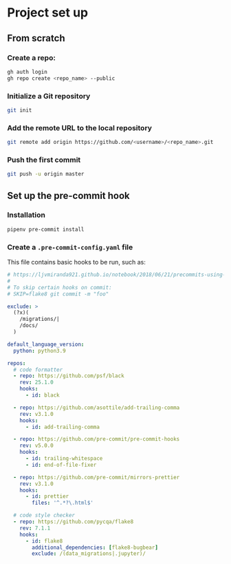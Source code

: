 # Project set up

## From scratch

### Create a repo:
```bash
gh auth login
gh repo create <repo_name> --public
```

### Initialize a Git repository
```bash
git init
```

### Add the remote URL to the local repository
```bash
git remote add origin https://github.com/<username>/<repo_name>.git
```

### Push the first commit
```bash
git push -u origin master
```

## Set up the pre-commit hook

### Installation
```bash
pipenv pre-commit install
```

### Create a `.pre-commit-config.yaml` file
This file contains basic hooks to be run, such as:
```yaml
# https://ljvmiranda921.github.io/notebook/2018/06/21/precommits-using-black-and-flake8/
#
# To skip certain hooks on commit:
# SKIP=flake8 git commit -m "foo"

exclude: >
  (?x)(
    /migrations/|
    /docs/
  )

default_language_version:
  python: python3.9

repos:
  # code formatter
  - repo: https://github.com/psf/black
    rev: 25.1.0
    hooks:
      - id: black

  - repo: https://github.com/asottile/add-trailing-comma
    rev: v3.1.0
    hooks:
      - id: add-trailing-comma

  - repo: https://github.com/pre-commit/pre-commit-hooks
    rev: v5.0.0
    hooks:
      - id: trailing-whitespace
      - id: end-of-file-fixer

  - repo: https://github.com/pre-commit/mirrors-prettier
    rev: v3.1.0
    hooks:
      - id: prettier
        files: '^.*?\.html$'

  # code style checker
  - repo: https://github.com/pycqa/flake8
    rev: 7.1.1
    hooks:
      - id: flake8
        additional_dependencies: [flake8-bugbear]
        exclude: /(data_migrations|.jupyter)/
```






